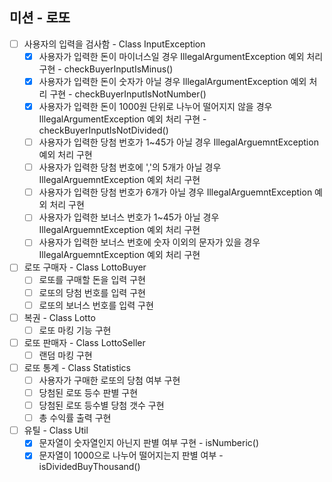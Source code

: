 미션 - 로또
-

- [ ] 사용자의 입력을 검사함 - Class InputException
  - [x] 사용자가 입력한 돈이 마이너스일 경우 IllegalArgumentException 예외 처리 구현 - checkBuyerInputIsMinus()
  - [x] 사용자가 입력한 돈이 숫자가 아닐 경우 IllegalArgumentException 예외 처리 구현 - checkBuyerInputIsNotNumber()
  - [x] 사용자가 입력한 돈이 1000원 단위로 나누어 떨어지지 않을 경우 IllegalArgumentException 예외 처리 구현 - checkBuyerInputIsNotDivided()
  - [ ] 사용자가 입력한 당첨 번호가 1~45가 아닐 경우 IllegalArguemntException 예외 처리 구현
  - [ ] 사용자가 입력한 당첨 번호에 ','의 5개가 아닐 경우 IllegalArguemntException 예외 처리 구현
  - [ ] 사용자가 입력한 당첨 번호가 6개가 아닐 경우 IllegalArguemntException 예외 처리 구현
  - [ ] 사용자가 입력한 보너스 번호가 1~45가 아닐 경우 IllegalArguemntException 예외 처리 구현
  - [ ] 사용자가 입력한 보너스 번호에 숫자 이외의 문자가 있을 경우 IllegalArguemntException 예외 처리 구현

- [ ] 로또 구매자 - Class LottoBuyer
  - [ ] 로또를 구매할 돈을 입력 구현
  - [ ] 로또의 당첨 번호를 입력 구현
  - [ ] 로또의 보너스 번호를 입력 구현

- [ ] 복권 - Class Lotto
  - [ ] 로또 마킹 기능 구현

-[ ] 로또 판매자 - Class LottoSeller
  - [ ] 랜덤 마킹 구현

-[ ] 로또 통계 - Class Statistics
  - [ ] 사용자가 구매한 로또의 당첨 여부 구현
  - [ ] 당첨된 로또 등수 판별 구현
  - [ ] 당첨된 로또 등수별 당첨 갯수 구현
  - [ ] 총 수익률 출력 구현

-[ ] 유틸 - Class Util
  - [x] 문자열이 숫자열인지 아닌지 판별 여부 구현 - isNumberic()
  - [x] 문자열이 1000으로 나누어 떨어지는지 판별 여부 - isDividedBuyThousand()